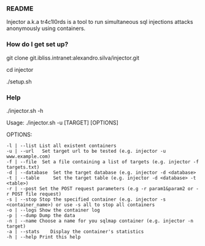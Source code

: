### README ####

Injector a.k.a tr4c1l0rds is a tool to run simultaneous sql injections attacks anonymously using containers. 

### How do I get set up? ###

git clone git.ibliss.intranet:alexandro.silva/injector.git

cd injector

./setup.sh

### Help ###

./injector.sh -h

Usage: ./injector.sh -u [TARGET] [OPTIONS]

OPTIONS:

	-l | --list	List all existent containers
	-u | --url	 Set target url to be tested (e.g. injector -u www.example.com)
	-f | --file	 Set a file containing a list of targets (e.g. injector -f targets.txt)
	-d | --database	 Set the target database (e.g. injector -d <database> 
	-t | --table	 Set the target table (e.g. injector -d <database> -t <table>)
	-r | --post	Set the POST request parameters (e.g -r param1&param2 or -r POST file request)
	-s | --stop	Stop the specified container (e.g. injector -s <container_name>) or use -s all to stop all containers
	-o | --logs	Show the container log
	-p | --dump	Dump the data
	-n | --name	Choose a name for you sqlmap container (e.g. injector -n target)
	-a | --stats	Display the container's statistics
	-h | --help	Print this help

